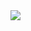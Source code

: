 <img src="https://capsule-render.vercel.app/api?type=slice&color=auto&height=400&section=header&text=HELLO&fontSize=70&rotate=26&fontAlign=70&fontAlignY=20&text=I'm Luque" />



